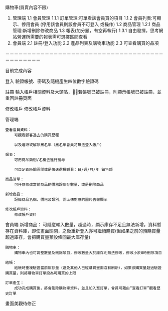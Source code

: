 購物車(買賣內容不限)
1. 管理端
    1.1 會員管理
    1.1.1 訂單管理:可單看該會員買的項目
    1.1.2 會員列表:可顯示、停用會員 (停用該會員則該會員不可登入 或操作)
1.2 商品管理
    1.2.1 商品管理:新增刪除修改商品
1.3 報表(加分題，有空再執行)
    1.3.1 自由發揮，思考網站營運所需要的報表需可選擇區間查看
2. 會員端
    2.1 註冊/登入功能
    2.2 產品列表及購物車功能 2.3 可查看購買的品項


－－－－－－－－－－－－－－－－－－－－－－－－－－－－－－－－－－－－－－－－－－－－

目前完成內容

登入
    驗證帳號、密碼及隨機產生四位數字驗證碼

註冊
    輸入帳戶相關資料及大頭貼，若帳號已被註冊，則顯示帳號已被註冊，並重回註冊頁面

修改帳戶
   修改帳戶資料

管理端 

    查看會員資料：
        可觀看顧客過去的購買歷程

        以及增設或解除黑名單（黑名單會員將無法登入帳戶）

    報表：
        可用商品類別/名稱去進行搜尋
        
        可自定義時間區間或是快速選擇觀看：日/週/月/年 銷售額

    商品清單：
        可任意修改當前商品的價格跟庫存數量，或是刪除商品

    新增商品：
        記錄商品名稱、價格及類別，需上傳對應的圖片去做顯示

    修改帳戶資料：
        修改帳戶資料


會員端
    新增商品：
        可隨意輸入數量，超過時，顯示庫存不足且無法新增，資料暫存在資料庫，即使畫面關閉，之後重新登入亦可繼續購買(但如果之前的預購買量超過庫存，會把購買量預設條回最大庫存量)
    
    購物車：
        購物車內也可調整數量及刪除項目，修改數量大於庫存則無法修改，修改小於0時刪除項目

    結帳：
        結帳時重複驗證當前庫存量（避免其他人已經購買畫面沒有刷新），如果欲購買量超過驗證購買量，則將購物車訂單設為可購買的上限

    訂單產生：
        成功完成購買後，將會刪除購物車資料，並且加入至訂單，會員可藉由“查看訂單”觀看歷史訂單
        

畫面美觀待修正
